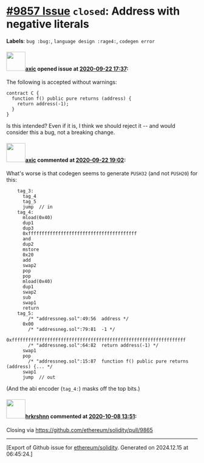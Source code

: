 # [\#9857 Issue](https://github.com/ethereum/solidity/issues/9857) `closed`: Address with negative literals
**Labels**: `bug :bug:`, `language design :rage4:`, `codegen error`


#### <img src="https://avatars.githubusercontent.com/u/20340?v=4" width="50">[axic](https://github.com/axic) opened issue at [2020-09-22 17:37](https://github.com/ethereum/solidity/issues/9857):

The following is accepted without warnings:
```
contract C {
  function f() public pure returns (address) {
    return address(-1);
  }
}
```

Is this intended? Even if it is, I think we should reject it -- and would consider this a bug, not a breaking change.

#### <img src="https://avatars.githubusercontent.com/u/20340?v=4" width="50">[axic](https://github.com/axic) commented at [2020-09-22 19:02](https://github.com/ethereum/solidity/issues/9857#issuecomment-696918727):

What's worse is that codegen seems to generate `PUSH32` (and not `PUSH20`) for this:
```
    tag_3:
      tag_4
      tag_5
      jump	// in
    tag_4:
      mload(0x40)
      dup1
      dup3
      0xffffffffffffffffffffffffffffffffffffffff
      and
      dup2
      mstore
      0x20
      add
      swap2
      pop
      pop
      mload(0x40)
      dup1
      swap2
      sub
      swap1
      return
    tag_5:
        /* "addressneg.sol":49:56  address */
      0x00
        /* "addressneg.sol":79:81  -1 */
      0xffffffffffffffffffffffffffffffffffffffffffffffffffffffffffffffff
        /* "addressneg.sol":64:82  return address(-1) */
      swap1
      pop
        /* "addressneg.sol":15:87  function f() public pure returns (address) {... */
      swap1
      jump	// out
```

(And the abi encoder (`tag_4:`) masks off the top bits.)

#### <img src="https://avatars.githubusercontent.com/u/13174375?u=52d702cb6bec53b561afa293cf9cd53ef7a63924&v=4" width="50">[hrkrshnn](https://github.com/hrkrshnn) commented at [2020-10-08 13:51](https://github.com/ethereum/solidity/issues/9857#issuecomment-705582651):

Closing via https://github.com/ethereum/solidity/pull/9865


-------------------------------------------------------------------------------



[Export of Github issue for [ethereum/solidity](https://github.com/ethereum/solidity). Generated on 2024.12.15 at 06:45:24.]
